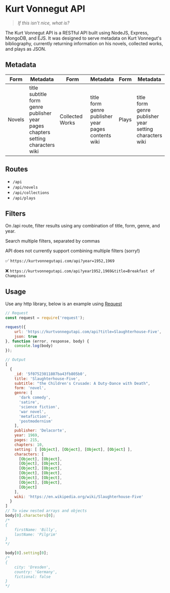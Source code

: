 # Kurt Vonnegut API
> _If this isn't nice, what is?_

The Kurt Vonnegut API is a RESTful API built using NodeJS, Express, MongoDB, and EJS. It was designed to serve metadata on Kurt Vonnegut's bibliography, currently returning information on his novels, collected works, and plays as JSON. 

## Metadata
Form | Metadata | Form | Metadata | Form | Metadata
---- | -------- | ---- | -------- | ---- | -------
Novels | title<br>subtitle<br>form<br>genre<br>publisher<br>year<br>pages<br>chapters<br>setting<br>characters<br>wiki<br> | Collected Works | <br>title<br>form<br>genre<br>publisher<br>year<br>pages<br>contents<br>wiki<br><br> | Plays | <br>title<br>form<br> genre<br>publisher<br>year<br>setting<br>characters<br>wiki<br><br>

## Routes
- `/api`
- `/api/novels`
- `/api/collections`
- `/api/plays`

## Filters
On /api route, filter results using any combination of title, form, genre, and year.

Search multiple filters, separated by commas

API does not currently support combining multiple filters (sorry!)

:white_check_mark: `https://kurtvonnegutapi.com/api?year=1952,1969`

:x: `https://kurtvonnegutapi.com/api?year1952,1969&title=Breakfast of Champions`

## Usage
Use any http library, below is an example using [Request](https://github.com/request/request#readme)
```js
// Request
const request = require('request');

request({
    url: 'https://kurtvonnegutapi.com/api?title=Slaughterhouse-Five',
    json: true
}, function (error, response, body) {
    console.log(body)
});

// Output
[
  {
    _id: '5f07523011807ba43fb805b0',
    title: 'Slaughterhouse-Five',
    subtitle: "the Children's Crusade: A Duty-Dance with Death",
    form: 'novel',
    genre: [
      'dark comedy',
      'satire',
      'science fiction',
      'war novel',
      'metafiction',
      'postmodernism'
    ],
    publisher: 'Delacorte',
    year: 1969,
    pages: 215,
    chapters: 10,
    setting: [ [Object], [Object], [Object], [Object] ],
    characters: [
      [Object], [Object],
      [Object], [Object],
      [Object], [Object],
      [Object], [Object],
      [Object], [Object],
      [Object], [Object],
      [Object]
    ],
    wiki: 'https://en.wikipedia.org/wiki/Slaughterhouse-Five'
  }
]
// To view nested arrays and objects
body[0].characters[0]; 
/* 
{ 
    firstName: 'Billy', 
    lastName: 'Pilgrim' 
}
*/

body[0].setting[0];
/*
{
    city: 'Dresden',
    country: 'Germany',
    fictional: false
}
*/
```

